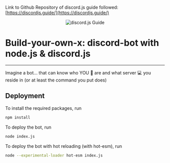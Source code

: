 Link to Github Repository of discord.js guide followed: [https://discordjs.guide/](https://discordjs.guide/)

<div align="center">
 <img src="https://github.com/discordjs/guide/blob/main/guide/images/branding/banner-blurple-small.png" title="discord.js Guide" alt="discord.js Guide" />
</div>

# Build-your-own-x: discord-bot with node.js & discord.js

---

Imagine a bot... that can know who YOU 🫵 are and what server 💻 you reside in (or at least the command you put does)

## Deployment

To install the required packages, run

```sh
npm install
```

To deploy the bot, run

```sh
node index.js
```

To deploy the bot with hot reloading (with hot-esm), run

```sh
node --experimental-loader hot-esm index.js
```
